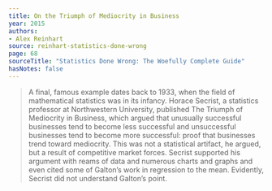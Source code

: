 ```yaml
---
title: On the Triumph of Mediocrity in Business
year: 2015
authors:
- Alex Reinhart
source: reinhart-statistics-done-wrong
page: 68
sourceTitle: "Statistics Done Wrong: The Woefully Complete Guide"
hasNotes: false
---
```


> A final, famous example dates back to 1933, when the field of mathematical statistics was in its infancy.
> Horace Secrist, a statistics professor at Northwestern University, published The Triumph of Mediocrity in Business,
>   which argued that unusually successful businesses tend to become less successful
>   and unsuccessful businesses tend to become more successful:
>   proof that businesses trend toward mediocrity.
> This was not a statistical artifact, he argued, but a result of competitive market forces.
> Secrist supported his argument with reams of data and numerous charts and graphs
>   and even cited some of Galton’s work in regression to the mean.
> Evidently, Secrist did not understand Galton’s point.
